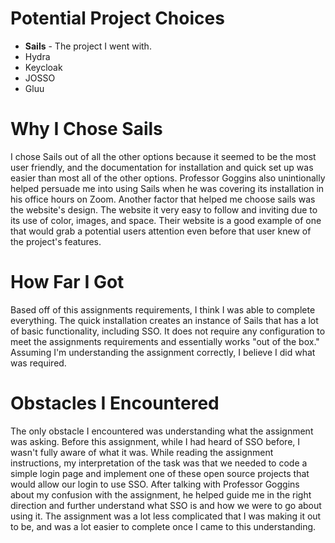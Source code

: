 # Potential Project Choices

- **Sails** - The project I went with.
- Hydra
- Keycloak
- JOSSO
- Gluu

# Why I Chose Sails

I chose Sails out of all the other options because it seemed to be the most user friendly, and the documentation for installation and quick set up was easier than most all of the other options. Professor Goggins also unintionally helped persuade me into using Sails when he was covering its installation in his office hours on Zoom. Another factor that helped me choose sails was the website's design. The website it very easy to follow and inviting due to its use of color, images, and space. Their website is a good example of one that would grab a potential users attention even before that user knew of the project's features.

# How Far I Got

Based off of this assignments requirements, I think I was able to complete everything. The quick installation creates an instance of Sails that has a lot of basic functionality, including SSO. It does not require any configuration to meet the assignments requirements and essentially works "out of the box." Assuming I'm understanding the assignment correctly, I believe I did what was required.

# Obstacles I Encountered

The only obstacle I encountered was understanding what the assignment was asking. Before this assignment, while I had heard of SSO before, I wasn't fully aware of what it was. While reading the assignment instructions, my interpretation of the task was that we needed to code a simple login page and implement one of these open source projects that would allow our login to use SSO. After talking with Professor Goggins about my confusion with the assignment, he helped guide me in the right direction and further understand what SSO is and how we were to go about using it. The assignment was a lot less complicated that I was making it out to be, and was a lot easier to complete once I came to this understanding.

